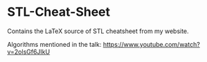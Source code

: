 # STL-Cheat-Sheet
Contains the LaTeX source of STL cheatsheet from my website.

Algorithms mentioned in the talk: https://www.youtube.com/watch?v=2olsGf6JIkU
